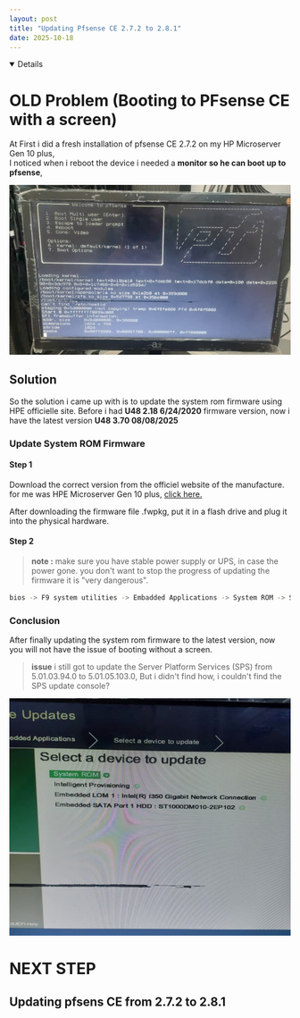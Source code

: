 ```yaml
---
layout: post
title: "Updating Pfsense CE 2.7.2 to 2.8.1"
date: 2025-10-18
---
```

<details open> 
  
# OLD Problem (Booting to PFsense CE with a screen)
At First i did a fresh installation of pfsense CE 2.7.2 on my HP Microserver Gen 10 plus,<br> 
I noticed when i reboot the device i needed a **monitor so he can boot up to pfsense**,

<p align="center">
  <img src="/assets/images/pfsense-reboot-pb.jpeg" alt="pfsense boot problem">
</p>

## Solution

So the solution i came up with is to update the system rom firmware using HPE officielle site.
Before i had **U48 2.18 6/24/2020** firmware version, now i have the latest version **U48 3.70 08/08/2025** 

### Update System ROM Firmware 

#### Step 1 

Download the correct version from the officiel website of the manufacture. for me was HPE Microserver Gen 10 plus, <a href = "https://support.hpe.com/connect/s/softwaredetails?language=en_US&collectionId=MTX-b8b6b31789ce4119&tab=releaseNotes"> click here. </a> 

After downloading the firmware file .fwpkg, put it in a flash drive and plug it into the physical hardware.

#### Step 2

> **note :** make sure you have stable power supply or UPS, in case the power gone.
>  you don't want to stop the progress of updating the firmware it is "very dangerous".

```bash
bios -> F9 system utilities -> Embadded Applications -> System ROM -> Select File -> start update
```
### Conclusion 
After finally updating the system rom firmware to the latest version, now you will not have the issue of booting without a screen.
> **issue** i still got to update the Server Platform Services (SPS) from 5.01.03.94.0 to 5.01.05.103.0,
>  But i didn't find how, i couldn't find the SPS update console?
<p align="center"><img src="/assets/images/pfsense-SPS.jpeg" alt="Pfsense SPS"></p> 

</details>

# NEXT STEP 
## Updating pfsens CE from 2.7.2 to 2.8.1
